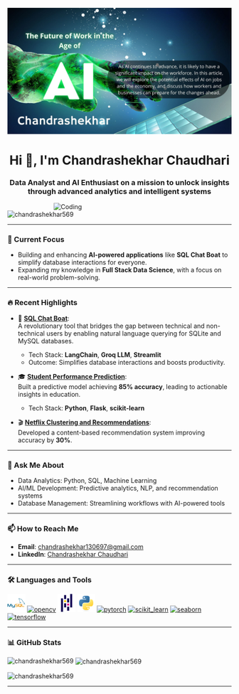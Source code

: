 ![logo](https://github.com/Chandrashekhar569/Chandrashekhar569/blob/main/Dark%20Blue%20Neon%20The%20Future%20of%20AI%20Instagram%20Story%20(Video).jpg)

<h1 align="center">Hi 👋, I'm Chandrashekhar Chaudhari</h1>
<h3 align="center">Data Analyst and AI Enthusiast on a mission to unlock insights through advanced analytics and intelligent systems</h3>

<img align="right" alt="Coding" width="400" src="https://cdn.dribbble.com/users/205964/screenshots/6002888/scene-1-drib.gif">

<p align="left"> <img src="https://komarev.com/ghpvc/?username=chandrashekhar569&label=Profile%20views&color=0e75b6&style=flat" alt="chandrashekhar569" /> </p>

---

### 🌟 Current Focus  
- Building and enhancing **AI-powered applications** like **SQL Chat Boat** to simplify database interactions for everyone.  
- Expanding my knowledge in **Full Stack Data Science**, with a focus on real-world problem-solving.  

---

### 🔥 Recent Highlights  

- 🚀 **[SQL Chat Boat](https://github.com/Chandrashekhar569/sql_chat_boat)**:  
  A revolutionary tool that bridges the gap between technical and non-technical users by enabling natural language querying for SQLite and MySQL databases.  
  - Tech Stack: **LangChain**, **Groq LLM**, **Streamlit**  
  - Outcome: Simplifies database interactions and boosts productivity.  

- 🎓 **[Student Performance Prediction](https://github.com/Chandrashekhar569/student-performance-prediction)**:  
  Built a predictive model achieving **85% accuracy**, leading to actionable insights in education.  
  - Tech Stack: **Python**, **Flask**, **scikit-learn**  

- 🎬 **[Netflix Clustering and Recommendations](https://github.com/Chandrashekhar569/Netflix-Movies-and-tv-shows-Clustering)**:  
  Developed a content-based recommendation system improving accuracy by **30%**.  

---

### 💬 Ask Me About  
- Data Analytics: Python, SQL, Machine Learning  
- AI/ML Development: Predictive analytics, NLP, and recommendation systems  
- Database Management: Streamlining workflows with AI-powered tools  

---

### 📫 How to Reach Me  
- **Email**: chandrashekhar130697@gmail.com  
- **LinkedIn**: [Chandrashekhar Chaudhari](https://www.linkedin.com/in/chandrashekhar1997/)  

---

### 🛠️ Languages and Tools  

<p align="left"> 
<a href="https://www.mysql.com/" target="_blank"><img src="https://raw.githubusercontent.com/devicons/devicon/master/icons/mysql/mysql-original-wordmark.svg" alt="mysql" width="40" height="40"/></a>
<a href="https://opencv.org/" target="_blank"><img src="https://www.vectorlogo.zone/logos/opencv/opencv-icon.svg" alt="opencv" width="40" height="40"/></a>
<a href="https://pandas.pydata.org/" target="_blank"><img src="https://raw.githubusercontent.com/devicons/devicon/2ae2a900d2f041da66e950e4d48052658d850630/icons/pandas/pandas-original.svg" alt="pandas" width="40" height="40"/></a>
<a href="https://www.python.org" target="_blank"><img src="https://raw.githubusercontent.com/devicons/devicon/master/icons/python/python-original.svg" alt="python" width="40" height="40"/></a>
<a href="https://pytorch.org/" target="_blank"><img src="https://www.vectorlogo.zone/logos/pytorch/pytorch-icon.svg" alt="pytorch" width="40" height="40"/></a>
<a href="https://scikit-learn.org/" target="_blank"><img src="https://upload.wikimedia.org/wikipedia/commons/0/05/Scikit_learn_logo_small.svg" alt="scikit_learn" width="40" height="40"/></a>
<a href="https://seaborn.pydata.org/" target="_blank"><img src="https://seaborn.pydata.org/_images/logo-mark-lightbg.svg" alt="seaborn" width="40" height="40"/></a>
<a href="https://www.tensorflow.org" target="_blank"><img src="https://www.vectorlogo.zone/logos/tensorflow/tensorflow-icon.svg" alt="tensorflow" width="40" height="40"/></a> 
</p>

---

### 📊 GitHub Stats  

<p><img align="left" src="https://github-readme-stats.vercel.app/api/top-langs?username=chandrashekhar569&show_icons=true&locale=en&layout=compact" alt="chandrashekhar569" /></p>  
<p>&nbsp;<img align="center" src="https://github-readme-stats.vercel.app/api?username=chandrashekhar569&show_icons=true&locale=en" alt="chandrashekhar569" /></p>  
<p><img align="center" src="https://github-readme-streak-stats.herokuapp.com/?user=chandrashekhar569&" alt="chandrashekhar569" /></p>  

---
